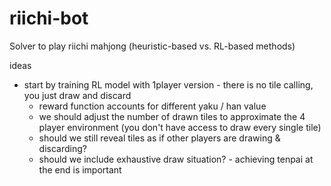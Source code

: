 # riichi-bot

Solver to play riichi mahjong (heuristic-based vs. RL-based methods)

ideas

- start by training RL model with 1player version - there is no tile calling, you just draw and discard
  - reward function accounts for different yaku / han value
  - we should adjust the number of drawn tiles to approximate the 4 player environment (you don't have access to draw every single tile)
  - should we still reveal tiles as if other players are drawing & discarding?
  - should we include exhaustive draw situation? - achieving tenpai at the end is important
